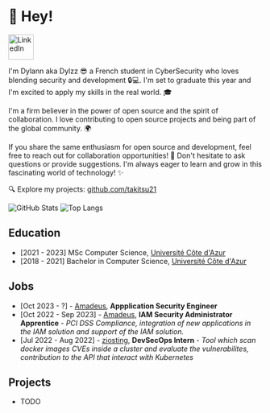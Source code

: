 # 👋 Hey!

[<img alt="LinkedIn" height=50 src="https://cdn.jsdelivr.net/gh/devicons/devicon/icons/linkedin/linkedin-original.svg" />](https://www.linkedin.com/in/dylannbatisse/)

I'm Dylann aka Dylzz 😎 a French student in CyberSecurity who loves blending security and development 🔒💻. I'm set to graduate this year and I'm excited to apply my skills in the real world. 🎓

I'm a firm believer in the power of open source and the spirit of collaboration.
I love contributing to open source projects and being part of the global community. 🌍

If you share the same enthusiasm for open source and development, feel free to reach out for collaboration opportunities! 🤝
Don't hesitate to ask questions or provide suggestions. I'm always eager to learn and grow in this fascinating world of technology! ✨

🔍 Explore my projects: [github.com/takitsu21](https://github.com/takitsu21?tab=repositories&type=source)

![GitHub Stats](https://github-readme-stats.vercel.app/api?username=takitsu21&count_private=true&show_icons=true&include_all_commits=true&theme=nord)
![Top Langs](https://github-readme-stats.vercel.app/api/top-langs/?username=takitsu21&layout=compact&hide=lua&theme=nord)

## Education

- [2021 - 2023] MSc Computer Science, [Université Côte d'Azur](https://univ-cotedazur.fr/)
- [2018 - 2021] Bachelor in Computer Science, [Université Côte d'Azur](https://univ-cotedazur.fr/)

## Jobs

- [Oct 2023 - ?] - [Amadeus](https://amadeus.com/), **Appplication Security Engineer**
- [Oct 2022 - Sep 2023] - [Amadeus](https://amadeus.com/), **IAM Security Administrator Apprentice** - *PCI DSS Compliance, integration of new applications in the IAM solution and support of the IAM solution.*
- [Jul 2022 - Aug 2022] - [ziosting](https://www.ziosting.com/), **DevSecOps Intern** - *Tool which scan docker images CVEs inside a cluster and evaluate the vulnerabilites, contribution to the API that interact with Kubernetes*

## Projects

- TODO